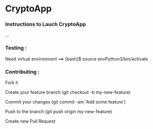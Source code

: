 # CryptoApp

### Instructions to Lauch CryptoApp

...

### Testing :

Need virtual environment ==> [bash]$ source envPython3/bin/activate

### Contributing :

Fork it

Create your feature branch (git checkout -b my-new-feature)

Commit your changes (git commit -am 'Add some feature')

Push to the branch (git push origin my-new-feature)

Create new Pull Request